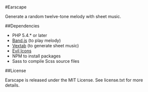 #Earscape

Generate a random twelve-tone melody with sheet music.

##Dependencies

* PHP 5.4.* or later
* [Band.js](https://github.com/meenie/band.js) (to play melody)
* [Vextab](https://github.com/0xfe/vextab) (to generate sheet music)
* [Evil Icons](https://github.com/outpunk/evil-icons)
* NPM to install packages
* Sass to compile Scss source files

##License

Earscape is released under the MIT License. See license.txt for more details.